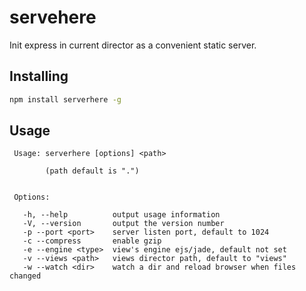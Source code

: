 servehere
=========

Init express in current director as a convenient static server.

## Installing
```bash
npm install serverhere -g
```

## Usage
```cli
 Usage: serverhere [options] <path>

        (path default is ".")


 Options:

   -h, --help          output usage information
   -V, --version       output the version number
   -p --port <port>    server listen port, default to 1024
   -c --compress       enable gzip
   -e --engine <type>  view's engine ejs/jade, default not set
   -v --views <path>   views director path, default to "views"
   -w --watch <dir>    watch a dir and reload browser when files changed
```